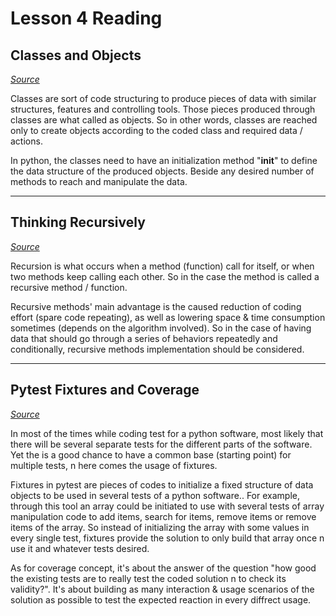 # Lesson 4 Reading

## Classes and Objects

*[Source](https://www.learnpython.org/en/Classes_and_Objects)*

Classes are sort of code structuring to produce pieces of data with similar structures, features and controlling tools. Those pieces produced through classes are what called as objects. So in other words, classes are reached only to create objects according to the coded class and required data / actions.

In python, the classes need to have an initialization method "__init__" to define the data structure of the produced objects. Beside any desired number of methods to reach and manipulate the data.

---

## Thinking Recursively

*[Source](https://realpython.com/python-thinking-recursively/)*

Recursion is what occurs when a method (function) call for itself, or when two methods keep calling each other. So in the case the method is called a recursive method / function.

Recursive methods' main advantage is the caused reduction of coding effort (spare code repeating), as well as lowering space & time consumption sometimes (depends on the algorithm involved). So in the case of having data that should go through a series of behaviors repeatedly and conditionally, recursive methods implementation should be considered.

---

## Pytest Fixtures and Coverage

*[Source](https://www.linuxjournal.com/content/python-testing-pytest-fixtures-and-coverage)*

In most of the times while coding test for a python software, most likely that there will be several separate tests for the different parts of the software. Yet the is a good chance to have a common base (starting point) for multiple tests, n here comes the usage of fixtures.

Fixtures in pytest are pieces of codes to initialize a fixed structure of data objects to be used in several tests of a python software.. For example, through this tool an array could be initiated to use with several tests of array manipulation code to add items, search for items, remove items or remove items of the array. So instead of initializing the array with some values in every single test, fixtures provide the solution to only build that array once n use it and whatever tests desired.

As for coverage concept, it's about the answer of the question "how good the existing tests are to really test the coded solution n to check its validity?". It's about building as many interaction & usage scenarios of the solution as possible to test the expected reaction in every diffrect usage.
